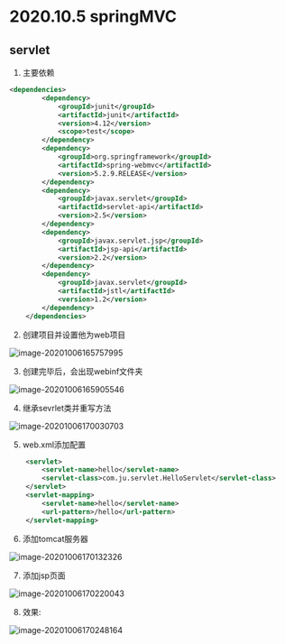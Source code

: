 # 2020.10.5 springMVC

## servlet

1. 主要依赖

```xml
<dependencies>
        <dependency>
            <groupId>junit</groupId>
            <artifactId>junit</artifactId>
            <version>4.12</version>
            <scope>test</scope>
        </dependency>
        <dependency>
            <groupId>org.springframework</groupId>
            <artifactId>spring-webmvc</artifactId>
            <version>5.2.9.RELEASE</version>
        </dependency>
        <dependency>
            <groupId>javax.servlet</groupId>
            <artifactId>servlet-api</artifactId>
            <version>2.5</version>
        </dependency>
        <dependency>
            <groupId>javax.servlet.jsp</groupId>
            <artifactId>jsp-api</artifactId>
            <version>2.2</version>
        </dependency>
        <dependency>
            <groupId>javax.servlet</groupId>
            <artifactId>jstl</artifactId>
            <version>1.2</version>
        </dependency>
    </dependencies>
```

2. 创建项目并设置他为web项目

![image-20201006165757995](/Users/juzelong/Documents/image-20201006165757995.png)

3. 创建完毕后，会出现webinf文件夹

![image-20201006165905546](/Users/juzelong/Documents/image-20201006165905546.png)

4. 继承sevrlet类并重写方法

![image-20201006170030703](/Users/juzelong/Documents/image-20201006170030703.png)

5. web.xml添加配置

```xml
    <servlet>
        <servlet-name>hello</servlet-name>
        <servlet-class>com.ju.servlet.HelloServlet</servlet-class>
    </servlet>
    <servlet-mapping>
        <servlet-name>hello</servlet-name>
        <url-pattern>/hello</url-pattern>
    </servlet-mapping>
```

6. 添加tomcat服务器

![image-20201006170132326](/Users/juzelong/Documents/image-20201006170132326.png)

7. 添加jsp页面

![image-20201006170220043](/Users/juzelong/Documents/image-20201006170220043.png)

8. 效果:

![image-20201006170248164](/Users/juzelong/Documents/image-20201006170248164.png)



